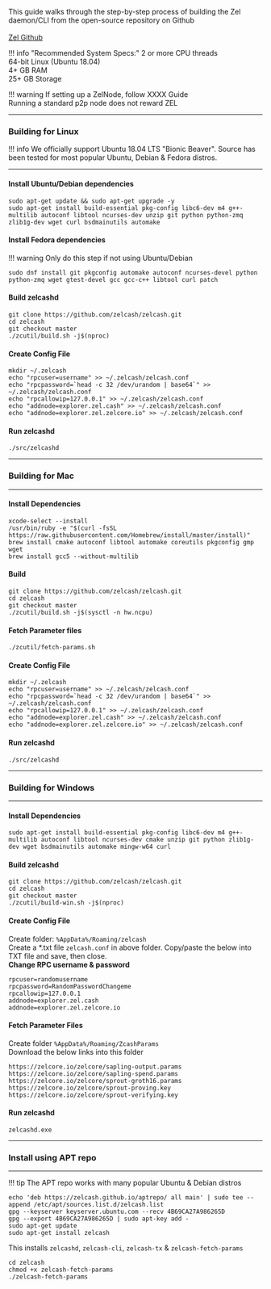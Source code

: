This guide walks through the step-by-step process of building the Zel daemon/CLI from the open-source repository on Github <br><br>
[Zel Github](https://github.com/zelcash/zelcash)<br>

!!! info "Recommended System Specs:"
    2 or more CPU threads <br>
    64-bit Linux (Ubuntu 18.04)<br>
    4+ GB RAM<br>
    25+ GB Storage<br>

!!! warning
    If setting up a ZelNode, follow XXXX Guide<br>
    Running a standard p2p node does not reward ZEL

---

### Building for Linux

!!! info
    We officially support Ubuntu 18.04 LTS "Bionic Beaver". Source has been tested for most popular Ubuntu, Debian & Fedora distros.

---

#### Install Ubuntu/Debian dependencies
``` 
sudo apt-get update && sudo apt-get upgrade -y
sudo apt-get install build-essential pkg-config libc6-dev m4 g++-multilib autoconf libtool ncurses-dev unzip git python python-zmq zlib1g-dev wget curl bsdmainutils automake
```

#### Install Fedora dependencies

!!! warning
    Only do this step if not using Ubuntu/Debian

```
sudo dnf install git pkgconfig automake autoconf ncurses-devel python python-zmq wget gtest-devel gcc gcc-c++ libtool curl patch
```

#### Build zelcashd
``` 
git clone https://github.com/zelcash/zelcash.git 
cd zelcash 
git checkout master
./zcutil/build.sh -j$(nproc)
```

#### Create Config File
``` 
mkdir ~/.zelcash
echo "rpcuser=username" >> ~/.zelcash/zelcash.conf
echo "rpcpassword=`head -c 32 /dev/urandom | base64`" >> ~/.zelcash/zelcash.conf 
echo "rpcallowip=127.0.0.1" >> ~/.zelcash/zelcash.conf
echo "addnode=explorer.zel.cash" >> ~/.zelcash/zelcash.conf
echo "addnode=explorer.zel.zelcore.io" >> ~/.zelcash/zelcash.conf
```

#### Run zelcashd
```
./src/zelcashd
```

---

### Building for Mac

---

#### Install Dependencies
```
xcode-select --install 
/usr/bin/ruby -e "$(curl -fsSL https://raw.githubusercontent.com/Homebrew/install/master/install)"
brew install cmake autoconf libtool automake coreutils pkgconfig gmp wget
brew install gcc5 --without-multilib
```

#### Build
```
git clone https://github.com/zelcash/zelcash.git
cd zelcash
git checkout master
./zcutil/build.sh -j$(sysctl -n hw.ncpu)
```

#### Fetch Parameter files
```
./zcutil/fetch-params.sh
```

#### Create Config File
```
mkdir ~/.zelcash
echo "rpcuser=username" >> ~/.zelcash/zelcash.conf
echo "rpcpassword=`head -c 32 /dev/urandom | base64`" >> ~/.zelcash/zelcash.conf
echo "rpcallowip=127.0.0.1" >> ~/.zelcash/zelcash.conf
echo "addnode=explorer.zel.cash" >> ~/.zelcash/zelcash.conf
echo "addnode=explorer.zel.zelcore.io" >> ~/.zelcash/zelcash.conf
```

#### Run zelcashd
```
./src/zelcashd
```

---

### Building for Windows

---

#### Install Dependencies
```
sudo apt-get install build-essential pkg-config libc6-dev m4 g++-multilib autoconf libtool ncurses-dev cmake unzip git python zlib1g-dev wget bsdmainutils automake mingw-w64 curl
```
#### Build zelcashd
```
git clone https://github.com/zelcash/zelcash.git
cd zelcash
git checkout master
./zcutil/build-win.sh -j$(nproc)
```
#### Create Config File
Create folder: `%AppData%/Roaming/zelcash` <br> Create a *.txt file `zelcash.conf` in above folder. Copy/paste the below into TXT file and save, 
then close.<br> <b> Change RPC username & password</b>
```
rpcuser=randomusername
rpcpassword=RandomPasswordChangeme
rpcallowip=127.0.0.1 
addnode=explorer.zel.cash
addnode=explorer.zel.zelcore.io
```

#### Fetch Parameter Files
Create folder `%AppData%/Roaming/ZcashParams` <br>
Download the below links into this folder
``` 
https://zelcore.io/zelcore/sapling-output.params
https://zelcore.io/zelcore/sapling-spend.params
https://zelcore.io/zelcore/sprout-groth16.params 
https://zelcore.io/zelcore/sprout-proving.key
https://zelcore.io/zelcore/sprout-verifying.key
```
#### Run zelcashd
```
zelcashd.exe
```

---

### Install using APT repo

----

!!! tip
    The APT repo works with many popular Ubuntu & Debian distros 

```
echo 'deb https://zelcash.github.io/aptrepo/ all main' | sudo tee --append /etc/apt/sources.list.d/zelcash.list
gpg --keyserver keyserver.ubuntu.com --recv 4B69CA27A986265D
gpg --export 4B69CA27A986265D | sudo apt-key add -
sudo apt-get update
sudo apt-get install zelcash
```
This installs `zelcashd`, `zelcash-cli`, `zelcash-tx` & `zelcash-fetch-params`
```
cd zelcash
chmod +x zelcash-fetch-params
./zelcash-fetch-params
```
